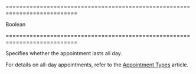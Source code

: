 ===========================================================================
<!--type-->Boolean<!--/type-->
===========================================================================

<!--shortDescription-->
Specifies whether the appointment lasts all day.
<!--/shortDescription-->

<!--fullDescription-->
For details on all-day appointments, refer to the [Appointment Types](/Documentation/Guide/Widgets/Scheduler/Appointments/Appointment_Types/#All-Day_Appointments) article.
<!--/fullDescription-->